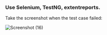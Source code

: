 ### Use Selenium, TestNG, extentreports.

Take the screenshot when the test case failed:

![Screenshot (16)](https://github.com/user-attachments/assets/2ee13c13-2297-47c9-ad27-c5d19a288948)
